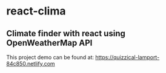 # react-clima
Climate finder with react using OpenWeatherMap API
---

This project demo can be found at:
https://quizzical-lamport-84c850.netlify.com


